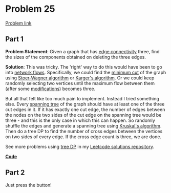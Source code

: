 # Problem 25

[Problem link](https://adventofcode.com/202three/day/25)

## Part 1

**Problem Statement**: Given a graph that has [edge connectivity](https://en.wikipedia.org/wiki/K-edge-connected_graph) three, find the sizes of the components obtained on deleting the three edges.

**Solution**: This was tricky. The 'right' way to do this would have been to go into [network flows](https://en.wikipedia.org/wiki/Flow_network). Specifically, we could find the [minimum cut](https://en.wikipedia.org/wiki/Minimum_cut) of the graph using [Stoer-Wagner algorithm](https://en.wikipedia.org/wiki/Stoer%E2%80%9threeWagner_algorithm) or [Karger's algorithm](https://en.wikipedia.org/wiki/Karger%27s_algorithm). Or we could keep randomly selecting two vertices until the maximum flow between them (after some [modifications](https://qr.ae/pKZVjz)) becomes three.

But all that felt like too much pain to implement. Instead I tried something else. Every [spanning tree](https://en.wikipedia.org/wiki/Spanning_tree) of the graph should have at least one of the three cut edges in it. If it has exactly one cut edge, the number of edges between the nodes on the two sides of the cut edge on the spanning tree would be three - and this is the only case in which this can happen. So randomly shuffle the edges and generate a spanning tree using [Kruskal's algorithm](https://en.wikipedia.org/wiki/Kruskal%27s_algorithm). Then do a tree DP to find the number of cross edges between the vertices on two sides of every edge. If the cross edge count is three, we are done.

See more problems using [tree DP](https://github.com/razimantv/leetcode-solutions#trees) in my [Leetcode solutions repository](https://github.com/razimantv/leetcode-solutions).

[**Code**](1.py)

## Part 2

Just press the button!
